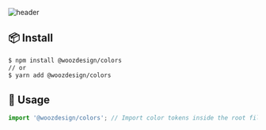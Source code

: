 ![header](https://capsule-render.vercel.app/api?type=rect&color=000&fontColor=fff&height=148&section=header&text=Wooz%20Design%20Colors&fontSize=52)

## 📦 Install

```bash
$ npm install @woozdesign/colors
// or
$ yarn add @woozdesign/colors
```

## 🔨 Usage

```jsx
import '@woozdesign/colors'; // Import color tokens inside the root file
```
